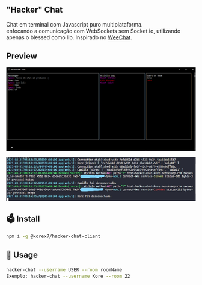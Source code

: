 ## "Hacker" Chat

Chat em terminal com Javascript puro multiplataforma. <br>enfocando a comunicação com WebSockets sem Socket.io, utilizando apenas o blessed como lib.
Inspirado no <a href="https://weechat.org/" target="_blank">WeeChat</a>.

## Preview

![Cover Production](./wrk.png)

![Cover Log](./xa.jpg)

## 🗳 Install

```sh
npm i -g @korex7/hacker-chat-client
```

## 🚀 Usage

```sh
hacker-chat --username USER --room roomName
Exemplo: hacker-chat --username Kore --room 22
```